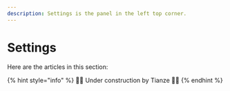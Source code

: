 ```yaml
---
description: Settings is the panel in the left top corner.
---
```


# Settings

Here are the articles in this section:

{% hint style="info" %}
🚧🚧 Under construction by Tianze 🚧🚧
{% endhint %}

